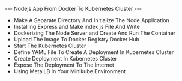 --- Nodejs App From Docker To Kubernetes Cluster ---

- Make A Separate Directory And Initialize The Node Application
- Installing Express and Make index.js File And Write
- Dockerizing The Node Server and Create And Run The Container 
- Upload The Image To Docker Registry Docker Hub
- Start The Kubernetes Cluster
- Define YAML File To Create A Deployment In Kubernetes Cluster
- Create Deployment In Kubernetes Cluster
-  Expose The Deployment To The Internet
- Using MetalLB In Your Minikube Environment
